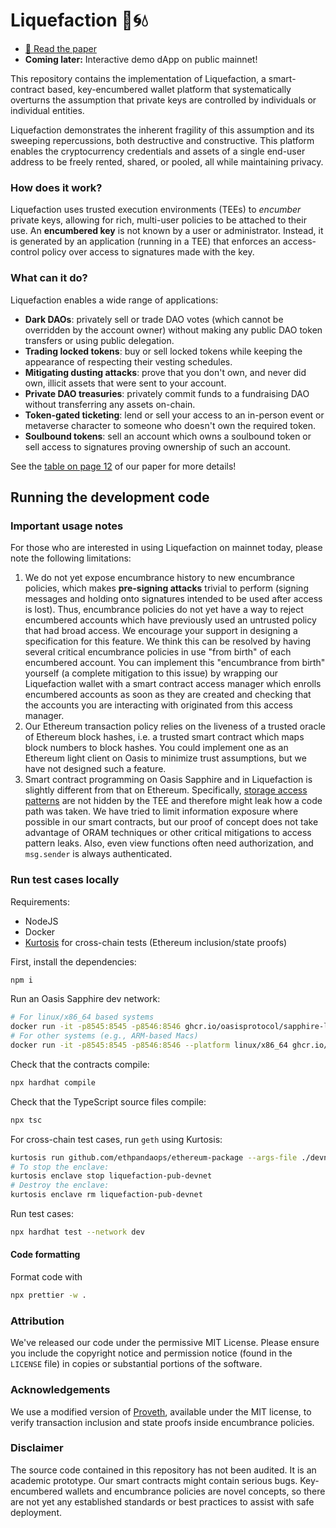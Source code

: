 # Liquefaction 🧊🌀️💧

- [📃 Read the paper](http://arxiv.org/abs/2412.02634)
- **Coming later:** Interactive demo dApp on public mainnet!

This repository contains the implementation of Liquefaction, a smart-contract based, key-encumbered wallet platform that systematically overturns the assumption that private keys are controlled by individuals or individual entities.

Liquefaction demonstrates the inherent fragility of this assumption and its sweeping repercussions, both destructive and constructive. This platform enables the cryptocurrency credentials and assets of a single end-user address to be freely rented, shared, or pooled, all while maintaining privacy.

### How does it work?

Liquefaction uses trusted execution environments (TEEs) to _encumber_ private keys, allowing for rich, multi-user policies to be attached to their use. An **encumbered key** is not known by a user or administrator. Instead, it is generated by an application (running in a TEE) that enforces an access-control policy over access to signatures made with the key.

### What can it do?

Liquefaction enables a wide range of applications:

- **Dark DAOs**: privately sell or trade DAO votes (which cannot be overridden by the account owner) without making any public DAO token transfers or using public delegation.
- **Trading locked tokens**: buy or sell locked tokens while keeping the appearance of respecting their vesting schedules.
- **Mitigating dusting attacks**: prove that you don't own, and never did own, illicit assets that were sent to your account.
- **Private DAO treasuries**: privately commit funds to a fundraising DAO without transferring any assets on-chain.
- **Token-gated ticketing**: lend or sell your access to an in-person event or metaverse character to someone who doesn't own the required token.
- **Soulbound tokens**: sell an account which owns a soulbound token or sell access to signatures proving ownership of such an account.

See the [table on page 12](https://arxiv.org/pdf/2412.02634#page.12) of our paper for more details!

## Running the development code

### Important usage notes

For those who are interested in using Liquefaction on mainnet today, please note the following limitations:

1. We do not yet expose encumbrance history to new encumbrance policies, which makes **pre-signing attacks** trivial to perform (signing messages and holding onto signatures intended to be used after access is lost). Thus, encumbrance policies do not yet have a way to reject encumbered accounts which have previously used an untrusted policy that had broad access. We encourage your support in designing a specification for this feature. We think this can be resolved by having several critical encumbrance policies in use "from birth" of each encumbered account. You can implement this "encumbrance from birth" yourself (a complete mitigation to this issue) by wrapping our Liquefaction wallet with a smart contract access manager which enrolls encumbered accounts as soon as they are created and checking that the accounts you are interacting with originated from this access manager.
2. Our Ethereum transaction policy relies on the liveness of a trusted oracle of Ethereum block hashes, i.e. a trusted smart contract which maps block numbers to block hashes. You could implement one as an Ethereum light client on Oasis to minimize trust assumptions, but we have not designed such a feature.
3. Smart contract programming on Oasis Sapphire and in Liquefaction is slightly different from that on Ethereum. Specifically, [storage access patterns](https://docs.oasis.io/dapp/sapphire/security) are not hidden by the TEE and therefore might leak how a code path was taken. We have tried to limit information exposure where possible in our smart contracts, but our proof of concept does not take advantage of ORAM techniques or other critical mitigations to access pattern leaks. Also, even view functions often need authorization, and `msg.sender` is always authenticated.

### Run test cases locally

Requirements:

- NodeJS
- Docker
- [Kurtosis](https://docs.kurtosis.com/install/) for cross-chain tests (Ethereum inclusion/state proofs)

First, install the dependencies:

```sh
npm i
```

Run an Oasis Sapphire dev network:

```sh
# For linux/x86_64 based systems
docker run -it -p8545:8545 -p8546:8546 ghcr.io/oasisprotocol/sapphire-localnet -test-mnemonic
# For other systems (e.g., ARM-based Macs)
docker run -it -p8545:8545 -p8546:8546 --platform linux/x86_64 ghcr.io/oasisprotocol/sapphire-localnet -test-mnemonic
```

Check that the contracts compile:

```sh
npx hardhat compile
```

Check that the TypeScript source files compile:

```sh
npx tsc
```

For cross-chain test cases, run `geth` using Kurtosis:

```sh
kurtosis run github.com/ethpandaops/ethereum-package --args-file ./devnet/network_params.yaml --image-download always --enclave liquefaction-pub-devnet
# To stop the enclave:
kurtosis enclave stop liquefaction-pub-devnet
# Destroy the enclave:
kurtosis enclave rm liquefaction-pub-devnet
```

Run test cases:

```sh
npx hardhat test --network dev
```

#### Code formatting

Format code with

```sh
npx prettier -w .
```

### Attribution

We've released our code under the permissive MIT License. Please ensure you include the copyright notice and permission notice (found in the `LICENSE` file) in copies or substantial portions of the software.

### Acknowledgements

We use a modified version of [Proveth](https://github.com/lorenzb/proveth), available under the MIT license, to verify transaction inclusion and state proofs inside encumbrance policies.

### Disclaimer

The source code contained in this repository has not been audited. It is an
academic prototype. Our smart contracts might contain serious bugs.
Key-encumbered wallets and encumbrance policies are novel concepts,
so there are not yet any established standards or best practices to
assist with safe deployment.
